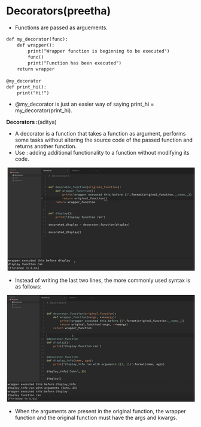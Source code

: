 
# Decorators(preetha)

- Functions are passed as arguements.
```
def my_decorator(func):
    def wrapper():
        print("Wrapper function is beginning to be executed")
        func()
        print("Function has been executed")
    return wrapper

@my_decorator
def print_hi():
    print("Hi!")
```

-  @my_decorator is just an easier way of saying print_hi = my_decorator(print_hi).

**Decorators :**(aditya)

* A decorator is a function that takes a function as argument, performs some tasks without altering the source code of the passed function and returns another function.
* Use : adding additional functionality to a function without modifying its code.

![decorators1](images/decorators1.PNG) 

* Instead of writing the last two lines, the more commonly used syntax is as follows:

![decorators2](images/decorators2.PNG) 

* When the arguments are present in the original function, the wrapper function and the original function must have the args and kwargs.

